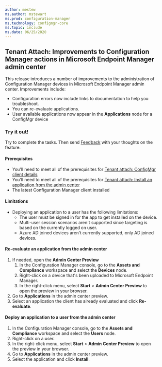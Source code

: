 ```yaml
---
author: mestew
ms.author: mstewart
ms.prod: configuration-manager
ms.technology: configmgr-core
ms.topic: include
ms.date: 06/25/2020
---
```


## Tenant Attach: Improvements to Configuration Manager actions in Microsoft Endpoint Manager admin center
<!--7518897-->

This release introduces a number of improvements to the administration of Configuration Manager devices in Microsoft Endpoint Manager admin center. Improvements include:

- Configuration errors now include links to documentation to help you troubleshoot.
- You can re-evaluate applications.
- User available applications now appear in the **Applications** node for a ConfigMgr device

### Try it out!

Try to complete the tasks. Then send [Feedback](../../technical-preview-2003.md#bkmk_feedback) with your thoughts on the feature.

#### Prerequisites

- You'll need to meet all of the prerequisites for [Tenant attach: ConfigMgr client details](../../technical-preview-2004.md#bkmk_mem)
- You'll need to meet all of the prerequisites for [Tenant attach: Install an application from the admin center](../../technical-preview-2005#bkmk_apps)
- The latest Configuration Manager client installed

#### Limitations

- Deploying an application to a user has the following limitations:
   - The user must be signed in for the app to get installed on the device.
   - Multi-user session scenarios aren't supported since targeting is based on the currently logged on user.
   - Azure AD joined devices aren't currently supported, only AD joined devices.

#### Re-evaluate an application from the admin center

1. If needed, open the **Admin Center Preview**
   1. In the Configuration Manager console, go to the **Assets and Compliance** workspace and select the **Devices** node.
   1. Right-click on a device that's been uploaded to Microsoft Endpoint Manager.
   1. In the right-click menu, select **Start** > **Admin Center Preview** to open the preview in your browser.
1. Go to **Applications** in the admin center preview.
1. Select an application the client has already evaluated and click **Re-evaluate**.

#### Deploy an application to a user from the admin center

1. In the Configuration Manager console, go to the **Assets and Compliance** workspace and select the **Users** node.
1. Right-click on a user.
1. In the right-click menu, select **Start** > **Admin Center Preview** to open the preview in your browser.
1. Go to **Applications** in the admin center preview.
1. Select the application and click **Install**.

